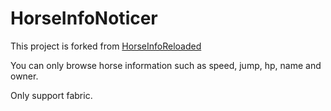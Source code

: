 # HorseInfoNoticer
This project is forked from [HorseInfoReloaded](https://github.com/fubira/HorseInfoReloaded) <br>

You can only browse horse information such as speed, jump, hp, name and owner.<br>

Only support fabric.<br>
